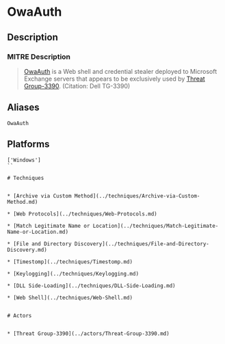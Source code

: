 
# OwaAuth

## Description

### MITRE Description

> [OwaAuth](https://attack.mitre.org/software/S0072) is a Web shell and credential stealer deployed to Microsoft Exchange servers that appears to be exclusively used by [Threat Group-3390](https://attack.mitre.org/groups/G0027). (Citation: Dell TG-3390)

## Aliases

```
OwaAuth
```

## Platforms

```
['Windows']
``

# Techniques


* [Archive via Custom Method](../techniques/Archive-via-Custom-Method.md)

* [Web Protocols](../techniques/Web-Protocols.md)
    
* [Match Legitimate Name or Location](../techniques/Match-Legitimate-Name-or-Location.md)
    
* [File and Directory Discovery](../techniques/File-and-Directory-Discovery.md)
    
* [Timestomp](../techniques/Timestomp.md)
    
* [Keylogging](../techniques/Keylogging.md)
    
* [DLL Side-Loading](../techniques/DLL-Side-Loading.md)
    
* [Web Shell](../techniques/Web-Shell.md)
    

# Actors


* [Threat Group-3390](../actors/Threat-Group-3390.md)

